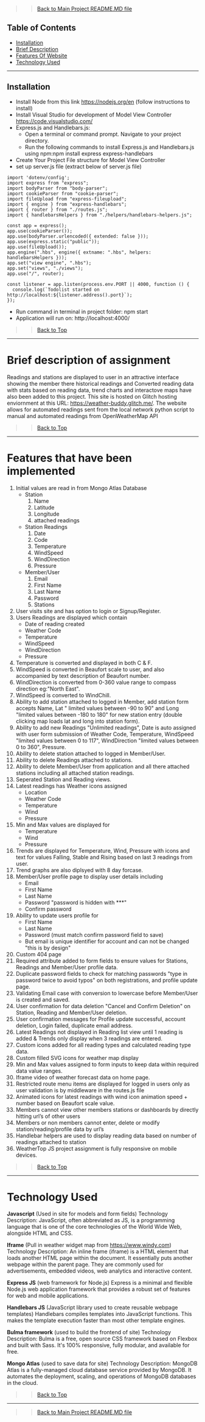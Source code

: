 >> [Back to Main Project README.MD file](../README.md)

## Table of Contents

- [Installation](#installation)
- [Brief Description](#brief-description-of-assignment)
- [Features Of Website](#features-that-have-been-implemented)
- [Technology Used](#technology-used)

---

## Installation

- Install Node from this link https://nodejs.org/en (follow instructions to install)
- Install Visual Studio for development of Model View Controller https://code.visualstudio.com/
- Express.js and Handlebars.js:
    - Open a terminal or command prompt.
    Navigate to your project directory.
    - Run the following commands to install Express.js and Handlebars.js using npm:npm install express express-handlebars
- Create Your Project File structure for Model View Controller
- set up server.js file (extract below of server.js file)
```
import 'dotenv/config';
import express from "express";
import bodyParser from "body-parser";
import cookieParser from "cookie-parser";
import fileUpload from "express-fileupload";
import { engine } from "express-handlebars";
import { router } from "./routes.js";
import { handlebarsHelpers } from "./helpers/handlebars-helpers.js";

const app = express();
app.use(cookieParser());
app.use(bodyParser.urlencoded({ extended: false }));
app.use(express.static("public"));
app.use(fileUpload());
app.engine(".hbs", engine({ extname: ".hbs", helpers: handlebarsHelpers }));
app.set("view engine", ".hbs");
app.set("views", "./views");
app.use("/", router);

const listener = app.listen(process.env.PORT || 4000, function () {
  console.log(`Todolist started on http://localhost:${listener.address().port}`);
});
```
- Run command in terminal in project folder: npm start
- Application will run on: http://localhost:4000/

>> [Back to Top](#Table-of-Contents)

---

# Brief description of assignment

Readings and stations are displayed to user in an attractive interface showing the member there historical readings and Converted reading data with stats based on reading data, trend charts and interactove maps have also been added to this project. This site is hosted on Glitch hosting enviornment at this URL: https://weather-buddy.glitch.me/. The website allows for automated readings sent from the local network python script to manual and automated readings from OpenWeatherMap API

>> [Back to Top](#Table-of-Contents)

---

# Features that have been implemented

1. Initial values are read in from Mongo Atlas Database
   - Station 
        1. Name 
        2. Latitude 
        3. Longitude 
        4. attached readings
   - Station Readings 
        1. Date 
        2. Code 
        3. Temperature 
        4. WindSpeed 
        5. WindDirection 
        6. Pressure
   - Member/User 
        1. Email 
        2. First Name 
        3. Last Name 
        4. Password 
        5. Stations
2. User visits site and has option to login or Signup/Register.
3. Users Readings are displayed which contain
    - Date of reading created
    - Weather Code
    - Temperature
    - WindSpeed
    - WindDirection
    - Pressure
4. Temperature is converted and displayed in both C & F.
5. WindSpeed is converted in Beaufort scale to user, and also accompanied by text description of Beaufort number.
6. WindDirection is converted from 0-360 value range to compass direction eg:"North East".
7. WindSpeed is converted to WindChill.
8. Ability to add station attached to logged in Member, add station form accepts Name, Lat " limited values between -90 to 90" and Long "limited values between -180 to 180" for new station entry (double clicking map loads lat and long into station form).
9. Ability to add new Readings "Unlimited readings", Date is auto assigned with user form submission of Weather Code, Temperature, WindSpeed "limited values between 0 to 117", WindDirection "limited values between 0 to 360", Pressure.
10. Ability to delete station attached to logged in Member/User.
11. Ability to delete Readings attached to stations.
12. Ability to delete Member/User from application and all there attached stations including all attached station readings.
14. Seperated Station and Reading views.
15. Latest readings has Weather icons assigned
    - Location
    - Weather Code
    - Temperature
    - Wind
    - Pressure
16. Min and Max values are displayed for
    - Temperature
    - Wind
    - Pressure
17. Trends are displayed for Temperature, Wind, Pressure with icons and text for values Falling, Stable and Rising based on last 3 readings from user.
18. Trend graphs are also diplsyed with 8 day forcase.
19. Member/User profile page to display user details including
    - Email
    - First Name
    - Last Name
    - Password "password is hidden with \*\*\*"
    - Confirm password
20. Ability to update users profile for
    - First Name
    - Last Name
    - Password (must match confirm password field to save)
    - But email is unique identifier for account and can not be changed "this is by design"
21. Custom 404 page
22. Required attribute added to form fields to ensure values for Stations, Readings and Member/User profile data.
23. Duplicate password fields to check for matching passwords "type in password twice to avoid typos" on both registrations, and profile update page.
24. Validating Email case with conversion to lowercase before Member/User is created and saved.
25. User confirmation for data deletion "Cancel and Confirm Deletion" on Station, Reading and Member/User deletion.
26. User confirmation messages for Profile update successful, account deletion, Login failed, duplicate email address.
27. Latest Readings not displayed in Reading list view until 1 reading is added & Trends only display when 3 readings are entered.
28. Custom icons added for all reading types and calculated reading type data.
29. Custom filled SVG icons for weather map display
30. Min and Max values assigned to form inputs to keep data within required data value ranges.
31. Iframe video of weather forecast data on home page.
32. Restricted route menu items are displayed for logged in users only as user validation is by middleware in the routes.js file
33. Animated icons for latest readings with wind icon animation speed + number based on Beaufort scale value.
34. Members cannot view other members stations or dashboards by directly hitting url’s of other users
35. Members or non members cannot enter, delete or modify station/reading/profile data by url’s
36. Handlebar helpers are used to display reading data based on number of readings attached to station
37. WeatherTop JS project assignment is fully responsive on mobile devices.

>> [Back to Top](#Table-of-Contents)

---

# Technology Used

**Javascript** (Used in site for models and form fields)
Technology Description: JavaScript, often abbreviated as JS, is a programming language that is one of the core technologies of the World Wide Web, alongside HTML and CSS.

**Iframe** (Pull in weather widget map from https://www.windy.com)
Technology Description: An inline frame (iframe) is a HTML element that loads another HTML page within the document. It essentially puts another webpage within the parent page. They are commonly used for advertisements, embedded videos, web analytics and interactive content.

**Express JS** (web framework for Node.js)
Express is a minimal and flexible Node.js web application framework that provides a robust set of features for web and mobile applications.

**Handlebars JS** (JavaScript library used to create reusable webpage templates)
Handlebars compiles templates into JavaScript functions. This makes the template execution faster than most other template engines.

**Bulma framework** (used to build the frontend of site)
Technology Description: Bulma is a free, open source CSS framework based on Flexbox and built with Sass. It's 100% responsive, fully modular, and available for free.

**Mongo Atlas** (used to save data for site)
Technology Description: MongoDB Atlas is a fully-managed cloud database service provided by MongoDB. It automates the deployment, scaling, and operations of MongoDB databases in the cloud.

>> [Back to Top](#Table-of-Contents)

---

>> [Back to Main Project README.MD file](../README.md)